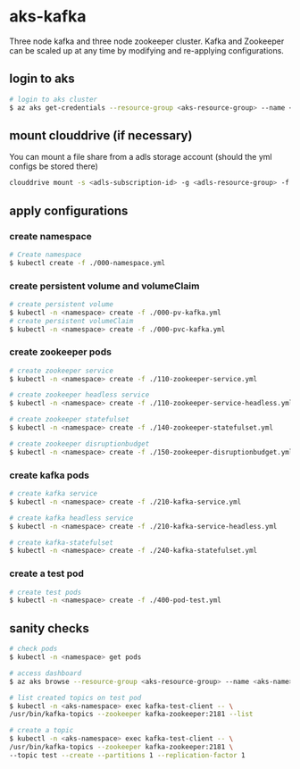 # aks-kafka

Three node kafka and three node zookeeper cluster. Kafka and Zookeeper can be scaled up at any time by modifying and re-applying configurations.

## login to aks
```bash
# login to aks cluster
$ az aks get-credentials --resource-group <aks-resource-group> --name <aks-name>
```

## mount clouddrive (if necessary)
You can mount a file share from a adls storage account (should the yml configs be stored there)

```bash
clouddrive mount -s <adls-subscription-id> -g <adls-resource-group> -f <file-share>
```

## apply configurations

### create namespace

```bash
# Create namespace
$ kubectl create -f ./000-namespace.yml
```

### create persistent volume and volumeClaim

```bash
# create persistent volume
$ kubectl -n <namespace> create -f ./000-pv-kafka.yml
# create persistent volumeClaim
$ kubectl -n <namespace> create -f ./000-pvc-kafka.yml
```

### create zookeeper pods

```bash
# create zookeeper service
$ kubectl -n <namespace> create -f ./110-zookeeper-service.yml

# create zookeeper headless service
$ kubectl -n <namespace> create -f ./110-zookeeper-service-headless.yml

# create zookeeper statefulset
$ kubectl -n <namespace> create -f ./140-zookeeper-statefulset.yml

# create zookeeper disruptionbudget
$ kubectl -n <namespace> create -f ./150-zookeeper-disruptionbudget.yml
```

### create kafka pods

```bash
# create kafka service
$ kubectl -n <namespace> create -f ./210-kafka-service.yml

# create kafka headless service
$ kubectl -n <namespace> create -f ./210-kafka-service-headless.yml

# create kafka-statefulset
$ kubectl -n <namespace> create -f ./240-kafka-statefulset.yml
```

### create a test pod

```bash
# create test pods
$ kubectl -n <namespace> create -f ./400-pod-test.yml
```

## sanity checks

```bash
# check pods
$ kubectl -n <namespace> get pods

# access dashboard
$ az aks browse --resource-group <aks-resource-group> --name <aks-name>

# list created topics on test pod
$ kubectl -n <aks-namespace> exec kafka-test-client -- \
/usr/bin/kafka-topics --zookeeper kafka-zookeeper:2181 --list

# create a topic
$ kubectl -n <aks-namespace> exec kafka-test-client -- \
/usr/bin/kafka-topics --zookeeper kafka-zookeeper:2181 \
--topic test --create --partitions 1 --replication-factor 1
```
